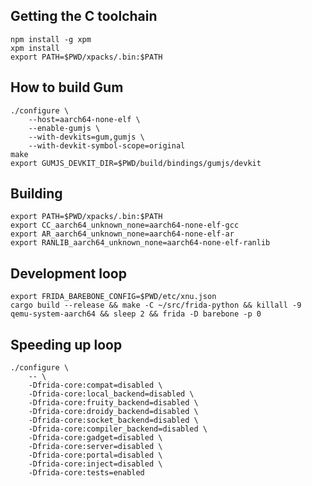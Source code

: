 ## Getting the C toolchain

    npm install -g xpm
    xpm install
    export PATH=$PWD/xpacks/.bin:$PATH

## How to build Gum

    ./configure \
        --host=aarch64-none-elf \
        --enable-gumjs \
        --with-devkits=gum,gumjs \
        --with-devkit-symbol-scope=original
    make
    export GUMJS_DEVKIT_DIR=$PWD/build/bindings/gumjs/devkit

## Building

    export PATH=$PWD/xpacks/.bin:$PATH
    export CC_aarch64_unknown_none=aarch64-none-elf-gcc
    export AR_aarch64_unknown_none=aarch64-none-elf-ar
    export RANLIB_aarch64_unknown_none=aarch64-none-elf-ranlib

## Development loop

    export FRIDA_BAREBONE_CONFIG=$PWD/etc/xnu.json
    cargo build --release && make -C ~/src/frida-python && killall -9 qemu-system-aarch64 && sleep 2 && frida -D barebone -p 0

## Speeding up loop

    ./configure \
        -- \
        -Dfrida-core:compat=disabled \
        -Dfrida-core:local_backend=disabled \
        -Dfrida-core:fruity_backend=disabled \
        -Dfrida-core:droidy_backend=disabled \
        -Dfrida-core:socket_backend=disabled \
        -Dfrida-core:compiler_backend=disabled \
        -Dfrida-core:gadget=disabled \
        -Dfrida-core:server=disabled \
        -Dfrida-core:portal=disabled \
        -Dfrida-core:inject=disabled \
        -Dfrida-core:tests=enabled
